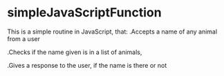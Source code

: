 # simpleJavaScriptFunction

This is a simple routine in JavaScript, that:
  .Accepts a name of any animal from a user
  
  .Checks if the name given is in a list of animals,
  
  .Gives a response to the user, if the name is there or not
